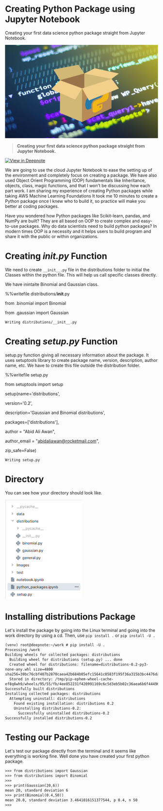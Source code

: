 # Creating Python Package using Jupyter Notebook
 Creating your first data science python package straight from Jupyter Notebook.

![img](Images/pythonpackage.jpg)

> **Creating your first data science python package straight from Jupyter Notebook.**

[![View in Deepnote](https://deepnote.com/static/buttons/view-in-deepnote-white.svg)](https://deepnote.com/viewer/github/kingabzpro/Creating-Python-Package-using-Jupyter-Notebook/blob/main/python_packages.ipynb)

We are going to use the cloud Jupyter Notebook to ease the setting up of the environment and completely focus on creating a package. We have also used Object Orient Programming (OOP) fundamentals like Inheritance, objects, class, magic functions, and that I won't be discussing how each part work. I am sharing my experience of creating Python packages while taking AWS Machine Learning Foundations It took me 10 minutes to create a Python package once I knew who to build it, so practice will make you better at coding packages.

Have you wondered how Python packages like Scikit-learn, pandas, and NumPy are built? They are all based on OOP to create complex and easy-to-use packages. Why do data scientists need to build python packages? In modern times OOP is a necessity and it helps users to build program and share it with the public or within organizations.

# Creating ***__init__.py*** Function

We need to create `__init__.py` file in the distributions folder to initial the Classes within the python file. This will help us call specific classes directly.

We have inintaite Binomial and Gaussian class.

%%writefile distributions/__init__.py

from .binomial import Binomial

from .gaussian import Gaussian

```
Writing distributions/__init__.py 
```

# Creating *setup.py* Function

setup.py function giving all necessary information about the package. It uses setuptools library to create package name, version, description, author name, etc. We have to create this file outside the distribution folder.

%%writefile setup.py

from setuptools import setup

setup(name='distributions',

   version='0.2',

   description='Gaussian and Binomial distributions',

   packages=['distributions'],

   author = "Abid Ali Awan",

   author_email = "abidaliawan@rocketmail.com",

   zip_safe=False)

```
Writing setup.py 
```

# Directory

You can see how your directory should look like.

![Picture title](Images/image-20210724-124844.png)

# Installing distributions Package

Let's install the package by going into the Linux terminal and going into the work directory by using a cd. Then, use `pip install .` or `pip install -U .`

```
(venv) root@deepnote:~/work # pip install -U .
Processing /work
Building wheels for collected packages: distributions
  Building wheel for distributions (setup.py) ... done
  Created wheel for distributions: filename=distributions-0.2-py3-none-any.whl size=4800 sha256=39bc76cbf407b2870caea42b684b05efc15641c0583f195f36a315b3bc4476da
  Stored in directory: /tmp/pip-ephem-wheel-cache-ef8q6wh9/wheels/95/55/fb/4ee852231f420991169c6c5d3eb5b02c36aea6b6f444965b4b
Successfully built distributions
Installing collected packages: distributions
  Attempting uninstall: distributions
    Found existing installation: distributions 0.2
    Uninstalling distributions-0.2:
      Successfully uninstalled distributions-0.2
Successfully installed distributions-0.2
```

# Testing our Package

Let's test our package directly from the terminal and it seems like everything is working fine. Well done you have created your first python package.

```
>>> from distributions import Gaussian
>>> from distributions import Binomial
>>> 
>>> print(Gaussian(20,6))
mean 20, standard deviation 6
>>> print(Binomial(0.4,50))
mean 20.0, standard deviation 3.4641016151377544, p 0.4, n 50
>>> 
```
